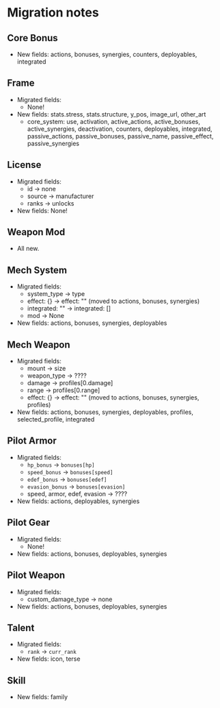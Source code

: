 # Migration notes

## Core Bonus
* New fields: actions, bonuses, synergies, counters, deployables, integrated

## Frame
* Migrated fields:
  * None!
* New fields: stats.stress, stats.structure, y_pos, image_url, other_art
  * core_system: use, activation, active_actions, active_bonuses, active_synergies, deactivation, counters, deployables, integrated, passive_actions, passive_bonuses, passive_name, passive_effect, passive_synergies

## License
* Migrated fields:
  * id -> none
  * source -> manufacturer
  * ranks -> unlocks
* New fields: None!

## Weapon Mod
* All new.

## Mech System
* Migrated fields:
  * system_type -> type
  * effect: {} -> effect: "" (moved to actions, bonuses, synergies)
  * integrated: "" -> integrated: []
  * mod -> None
* New fields: actions, bonuses, synergies, deployables

## Mech Weapon
* Migrated fields:
  * mount -> size
  * weapon_type -> ????
  * damage -> profiles[0.damage]
  * range -> profiles[0.range]
  * effect: {} -> effect: "" (moved to actions, bonuses, synergies, profiles)
* New fields: actions, bonuses, synergies, deployables, profiles, selected_profile, integrated

## Pilot Armor
* Migrated fields:
  * `hp_bonus` -> `bonuses[hp]`
  * `speed_bonus` -> `bonuses[speed]`
  * `edef_bonus` -> `bonuses[edef]`
  * `evasion_bonus` -> `bonuses[evasion]`
  * speed, armor, edef, evasion -> ????
* New fields: actions, deployables, synergies
	  
## Pilot Gear
* Migrated fields:
  * None!
* New fields: actions, bonuses, deployables, synergies
	  
## Pilot Weapon
* Migrated fields:
  * custom_damage_type -> none
* New fields: actions, bonuses, deployables, synergies
	  
## Talent
* Migrated fields:
  * `rank` -> `curr_rank`
* New fields: icon, terse

## Skill
* New fields: family